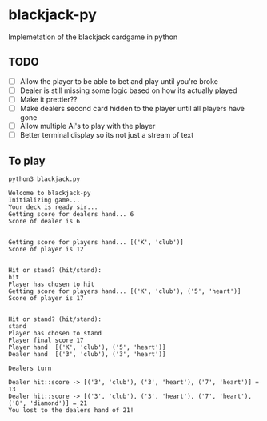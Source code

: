 # blackjack-py
Implemetation of the blackjack cardgame in python

## TODO 
- [ ] Allow the player to be able to bet and play until you're broke
- [ ] Dealer is still missing some logic based on how its actually played
- [ ] Make it prettier??
- [ ] Make dealers second card hidden to the player until all players have gone
- [ ] Allow multiple Ai's to play with the player
- [ ] Better terminal display so its not just a stream of text

## To play
```
python3 blackjack.py 

Welcome to blackjack-py
Initializing game...
Your deck is ready sir...
Getting score for dealers hand... 6
Score of dealer is 6


Getting score for players hand... [('K', 'club')]
Score of player is 12


Hit or stand? (hit/stand): 
hit
Player has chosen to hit
Getting score for players hand... [('K', 'club'), ('5', 'heart')]
Score of player is 17


Hit or stand? (hit/stand): 
stand
Player has chosen to stand
Player final score 17
Player hand  [('K', 'club'), ('5', 'heart')]
Dealer hand  [('3', 'club'), ('3', 'heart')]

Dealers turn

Dealer hit::score -> [('3', 'club'), ('3', 'heart'), ('7', 'heart')] = 13
Dealer hit::score -> [('3', 'club'), ('3', 'heart'), ('7', 'heart'), ('8', 'diamond')] = 21
You lost to the dealers hand of 21!
```
